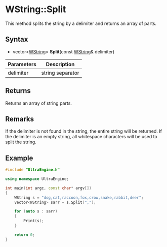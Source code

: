 # WString::Split

This method splits the string by a delimiter and returns an array of parts.

## Syntax

- vector<[WString](WString.md)\> **Split**(const [WString](WString.md)& delimiter)

| Parameters | Description |
|---|---|
| delimiter | string separator |

## Returns
Returns an array of string parts.

## Remarks
If the delimiter is not found in the string, the entire string will be returned. If the delimiter is an empty string, all whitespace characters will be used to split the string.

## Example

```c++
#include "UltraEngine.h"

using namespace UltraEngine;

int main(int argc, const char* argv[])
{
    WString s = "dog,cat,raccoon,fox,crow,snake,rabbit,deer";
    vector<WString> sarr = s.Split(",");

    for (auto s : sarr)
    {
        Print(s);
    }

    return 0;
}
```
